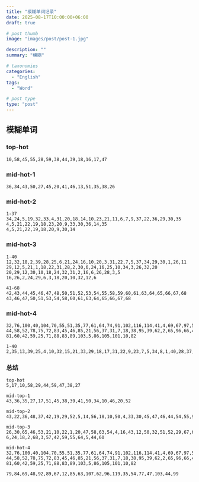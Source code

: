 ```yaml
---
title: "模糊单词记录"
date: 2025-08-17T10:00:00+06:00
draft: true

# post thumb
image: "images/post/post-1.jpg"

description: ""
summary: "模糊"

# taxonomies
categories:
  - "English"
tags:
  - "Word"

# post type
type: "post"
---
```


## 模糊单词
### top-hot
```tip:c@title-box&no-seq&color-white
10,58,45,55,28,59,38,44,39,18,16,17,47
```


### mid-hot-1
```tip:c@title-box&no-seq&color-white
36,34,43,50,27,45,20,41,46,13,51,35,38,26
```

### mid-hot-2
```tip:c@title-box&color-white
1-37 
34,24,5,19,32,33,4,31,20,18,14,10,23,21,11,6,7,9,37,22,36,29,30,35
4,5,21,22,19,18,23,20,9,33,30,36,14,35
4,5,21,22,19,18,20,9,30,14
```

### mid-hot-3
```tip:c@title-box&color-white
1-40 
12,32,18,2,39,28,25,6,21,24,16,10,20,3,31,22,7,5,37,34,29,30,1,26,11
29,12,5,21,1,18,22,31,28,2,30,6,24,16,25,10,34,3,26,32,20
20,29,12,30,10,18,24,32,31,2,16,6,26,28,3,5
16,26,2,24,29,6,3,18,20,10,32,12,6

41-68
42,43,44,45,46,47,48,50,51,52,53,54,55,58,59,60,61,63,64,65,66,67,68
43,46,47,50,51,53,54,58,60,61,63,64,65,66,67,68
```

### mid-hot-4
```tip:c@title-box&color-white
32,76,100,40,104,70,55,51,35,77,61,64,74,91,102,116,114,41,4,69,67,97,54,
44,58,52,78,75,72,83,45,46,85,21,56,37,31,7,18,38,95,39,62,2,65,96,66,43,
81,60,42,59,25,71,88,83,89,103,5,86,105,101,10,82

1-40 
2,35,13,39,25,4,10,32,15,21,33,29,18,17,31,22,9,23,7,5,34,8,1,40,28,37,38
```


### 总结
```tip:c@title-box
top-hot
5,17,10,58,29,44,59,47,38,27

mid-top-1
43,36,35,27,17,51,45,38,39,41,50,34,10,46,20,52

mid-top-2
43,22,36,48,37,42,19,29,52,5,14,56,18,10,50,4,33,30,45,47,46,44,54,55,9

mid-top-3
26,30,65,46,53,21,10,22,1,20,47,58,63,54,4,16,43,12,50,32,51,52,29,67,66,
6,24,18,2,68,3,57,42,59,55,64,5,44,60

mid-hot-4
32,76,100,40,104,70,55,51,35,77,61,64,74,91,102,116,114,41,4,69,67,97,54,
44,58,52,78,75,72,83,45,46,85,21,56,37,31,7,18,38,95,39,62,2,65,96,66,43,
81,60,42,59,25,71,88,83,89,103,5,86,105,101,10,82

79,84,69,48,92,89,67,12,85,63,107,62,96,119,35,54,77,47,103,44,99
```